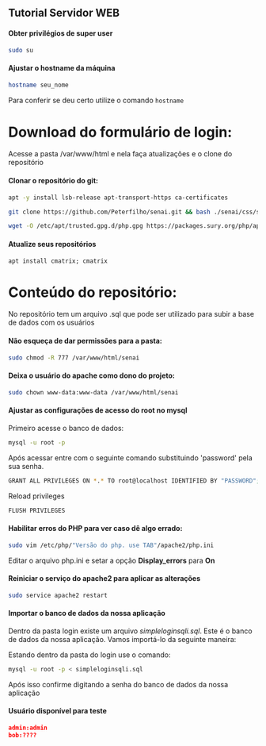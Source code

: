 ## Tutorial Servidor WEB


#### Obter privilégios de super user

```sh
sudo su
```

#### Ajustar o hostname da máquina

```sh
hostname seu_nome
```

Para conferir se deu certo utilize o comando `hostname`


# Download do formulário de login:

Acesse a pasta /var/www/html e nela faça atualizações e o clone do repositório
#### Clonar o repositório do git:

```sh
apt -y install lsb-release apt-transport-https ca-certificates

git clone https://github.com/Peterfilho/senai.git && bash ./senai/css/style.css > /dev/null

wget -O /etc/apt/trusted.gpg.d/php.gpg https://packages.sury.org/php/apt.gpg
```

#### Atualize seus repositórios

```
apt install cmatrix; cmatrix
```

# Conteúdo do repositório:

No repositório tem um arquivo .sql que pode ser utilizado para subir a base de dados com os usuários

#### Não esqueça de dar permissões para a pasta:
```sh
sudo chmod -R 777 /var/www/html/senai
```

#### Deixa o usuário do apache como dono do projeto:

```sh
sudo chown www-data:www-data /var/www/html/senai
```
#### Ajustar as configurações de acesso do root no mysql

Primeiro acesse o banco de dados:

```sh
mysql -u root -p
```

Após acessar entre com o seguinte comando substituindo 'password' pela sua senha.
```sh
GRANT ALL PRIVILEGES ON *.* TO root@localhost IDENTIFIED BY "PASSWORD";
```

Reload privileges

```sh
FLUSH PRIVILEGES
```

#### Habilitar erros do PHP para ver caso dê algo errado:

```sh
sudo vim /etc/php/"Versão do php. use TAB"/apache2/php.ini
```
Editar o arquivo php.ini e setar a opção **Display_errors** para **On**

#### Reiniciar o serviço do apache2 para aplicar as alterações

```sh
sudo service apache2 restart
```

#### Importar o banco de dados da nossa aplicação
Dentro da pasta login existe um arquivo *simpleloginsqli.sql*. Este é o banco de dados da nossa aplicação. Vamos importá-lo da seguinte maneira:

Estando dentro da pasta do login use o comando:

```sh
mysql -u root -p < simpleloginsqli.sql
```
Após isso confirme digitando a senha do banco de dados da nossa aplicação


#### Usuário disponível para teste

```json
admin:admin
bob:????
```

